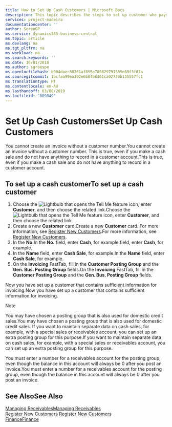 ```yaml
---
title: How to Set Up Cash Customers | Microsoft Docs
description: This topic describes the steps to set up customer who pays in cash.
services: project-madeira
documentationcenter: ''
author: SorenGP
ms.service: dynamics365-business-central
ms.topic: article
ms.devlang: na
ms.tgt_pltfrm: na
ms.workload: na
ms.search.keywords: ''
ms.date: 10/01/2018
ms.author: sgroespe
ms.openlocfilehash: b904daec68261af855e789829791505e69f3f07a
ms.sourcegitcommit: 1bcfaa99ea302e6b84b8361ca02730b135557fc1
ms.translationtype: HT
ms.contentlocale: en-AU
ms.lasthandoff: 03/08/2019
ms.locfileid: "809849"
---
```

# <a name="set-up-cash-customers"></a><span data-ttu-id="8c1d6-103">Set Up Cash Customers</span><span class="sxs-lookup"><span data-stu-id="8c1d6-103">Set Up Cash Customers</span></span>
<span data-ttu-id="8c1d6-104">You cannot create an invoice without a customer number.</span><span class="sxs-lookup"><span data-stu-id="8c1d6-104">You cannot create an invoice without a customer number.</span></span> <span data-ttu-id="8c1d6-105">This is true, even if you make a cash sale and do not have anything to record in a customer account.</span><span class="sxs-lookup"><span data-stu-id="8c1d6-105">This is true, even if you make a cash sale and do not have anything to record in a customer account.</span></span>  

## <a name="to-set-up-a-cash-customer"></a><span data-ttu-id="8c1d6-106">To set up a cash customer</span><span class="sxs-lookup"><span data-stu-id="8c1d6-106">To set up a cash customer</span></span>  
1.  <span data-ttu-id="8c1d6-107">Choose the ![Lightbulb that opens the Tell Me feature](media/ui-search/search_small.png "Tell me what you want to do") icon, enter **Customer**, and then choose the related link.</span><span class="sxs-lookup"><span data-stu-id="8c1d6-107">Choose the ![Lightbulb that opens the Tell Me feature](media/ui-search/search_small.png "Tell me what you want to do") icon, enter **Customer**, and then choose the related link.</span></span>  
2.  <span data-ttu-id="8c1d6-108">Create a new **Customer** card.</span><span class="sxs-lookup"><span data-stu-id="8c1d6-108">Create a new **Customer** card.</span></span> <span data-ttu-id="8c1d6-109">For more information, see [Register New Customers](sales-how-register-new-customers.md).</span><span class="sxs-lookup"><span data-stu-id="8c1d6-109">For more information, see [Register New Customers](sales-how-register-new-customers.md).</span></span>
3.  <span data-ttu-id="8c1d6-110">In the **No.**</span><span class="sxs-lookup"><span data-stu-id="8c1d6-110">In the **No.**</span></span> <span data-ttu-id="8c1d6-111">field, enter **Cash**, for example.</span><span class="sxs-lookup"><span data-stu-id="8c1d6-111">field, enter **Cash**, for example.</span></span>  
4.  <span data-ttu-id="8c1d6-112">In the **Name** field, enter **Cash Sale**, for example.</span><span class="sxs-lookup"><span data-stu-id="8c1d6-112">In the **Name** field, enter **Cash Sale**, for example.</span></span>  
5.  <span data-ttu-id="8c1d6-113">On the **Invoicing** FastTab, fill in the **Customer Posting Group** and the **Gen. Bus. Posting Group** fields.</span><span class="sxs-lookup"><span data-stu-id="8c1d6-113">On the **Invoicing** FastTab, fill in the **Customer Posting Group** and the **Gen. Bus. Posting Group** fields.</span></span>  

 <span data-ttu-id="8c1d6-114">Now you have set up a customer that contains sufficient information for invoicing.</span><span class="sxs-lookup"><span data-stu-id="8c1d6-114">Now you have set up a customer that contains sufficient information for invoicing.</span></span>  

> [!NOTE]  
>  <span data-ttu-id="8c1d6-115">You may have chosen a posting group that is also used for domestic credit sales.</span><span class="sxs-lookup"><span data-stu-id="8c1d6-115">You may have chosen a posting group that is also used for domestic credit sales.</span></span> <span data-ttu-id="8c1d6-116">If you want to maintain separate data on cash sales, for example, with a special sales or receivables account, you can set up an extra posting group for this purpose.</span><span class="sxs-lookup"><span data-stu-id="8c1d6-116">If you want to maintain separate data on cash sales, for example, with a special sales or receivables account, you can set up an extra posting group for this purpose.</span></span>  
>   
>  <span data-ttu-id="8c1d6-117">You must enter a number for a receivables account for the posting group, even though the balance in this account will always be 0 after you post an invoice.</span><span class="sxs-lookup"><span data-stu-id="8c1d6-117">You must enter a number for a receivables account for the posting group, even though the balance in this account will always be 0 after you post an invoice.</span></span>  

## <a name="see-also"></a><span data-ttu-id="8c1d6-118">See Also</span><span class="sxs-lookup"><span data-stu-id="8c1d6-118">See Also</span></span>
[<span data-ttu-id="8c1d6-119">Managing Receivables</span><span class="sxs-lookup"><span data-stu-id="8c1d6-119">Managing Receivables</span></span>](receivables-manage-receivables.md)  
<span data-ttu-id="8c1d6-120">[Register New Customers](sales-how-register-new-customers.md)  </span><span class="sxs-lookup"><span data-stu-id="8c1d6-120">[Register New Customers](sales-how-register-new-customers.md)  </span></span>  
[<span data-ttu-id="8c1d6-121">Finance</span><span class="sxs-lookup"><span data-stu-id="8c1d6-121">Finance</span></span>](finance.md)  

